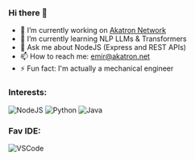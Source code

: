 ### Hi there 👋

- 🔭 I’m currently working on [Akatron Network](https://github.com/Akatron-Network)
- 🌱 I’m currently learning NLP LLMs & Transformers
- 💬 Ask me about NodeJS (Express and REST APIs)
- 📫 How to reach me: emir@akatron.net
- ⚡ Fun fact: I'm actually a mechanical engineer

### Interests:

![NodeJS](https://badges.aleen42.com/src/node.svg)
![Python](https://badges.aleen42.com/src/python.svg)
![Java](https://badges.aleen42.com/src/java.svg)

### Fav IDE:

![VSCode](https://badges.aleen42.com/src/visual_studio_code.svg)
